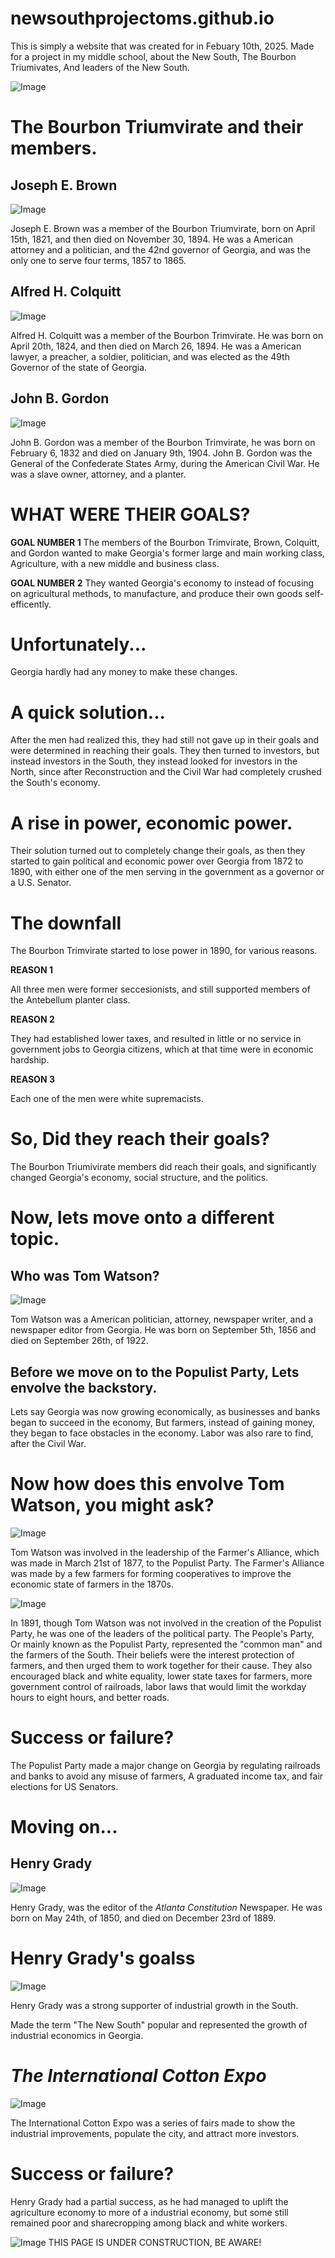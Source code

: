 # newsouthprojectoms.github.io
This is simply a website that was created for in Febuary 10th, 2025. Made for a project in my middle school, about the New South, The Bourbon Triumivates, And leaders of the New South.

![Image](https://github.com/user-attachments/assets/f5b9810e-3c7b-46cd-b7b9-7c2f25b1e3f8)

# The Bourbon Triumvirate and their members.

## Joseph E. Brown

![Image](https://github.com/user-attachments/assets/29ef7275-f582-401d-ad55-9f3bda258957)

Joseph E. Brown was a member of the Bourbon Triumvirate, born on April 15th, 1821, and then died on November 30, 1894. He was a American attorney and a politician, and the 42nd governor of Georgia, and was the only one to serve four terms, 1857 to 1865.

## Alfred H. Colquitt

![Image](https://github.com/user-attachments/assets/e6e56b6e-dcf2-454a-bb7f-919698e1da25)

Alfred H. Colquitt was a member of the Bourbon Trimvirate. He was born on April 20th, 1824, and then died on March 26, 1894. He was a American lawyer, a preacher, a soldier, politician, and was elected as the 49th Governor of the state of Georgia.


## John B. Gordon

![Image](https://github.com/user-attachments/assets/0a881b7e-3d04-4927-a16d-bd3d650ea30b)

John B. Gordon was a member of the Bourbon Trimvirate, he was born on February 6, 1832 and died on January 9th, 1904. John B. Gordon was the General of the Confederate States Army, during the American Civil War. He was a slave owner, attorney, and a planter.


# WHAT WERE THEIR GOALS?


**GOAL NUMBER 1** 
The members of the Bourbon Trimvirate, Brown, Colquitt, and Gordon wanted to make Georgia's former large and main working class, Agriculture, with a new middle and business class.

**GOAL NUMBER 2**
They wanted Georgia's economy to instead of focusing on agricultural methods, to manufacture, and produce their own goods self-efficently.

# Unfortunately...

Georgia hardly had any money to make these changes.


# A quick solution...

After the men had realized this, they had still not gave up in their goals and were determined in reaching their goals. They then turned to investors, but instead investors in the South, they instead looked for investors in the North, since after Reconstruction and the Civil War had completely crushed the South's economy.

# A rise in power, economic power.

Their solution turned out to completely change their goals, as then they started to gain political and economic power over Georgia from 1872 to 1890, with either one of the men serving in the government as a governor or a U.S. Senator.

# The downfall

The Bourbon Trimvirate started to lose power in 1890, for various reasons. 

**REASON 1**

All three men were former seccesionists, and still supported members of the Antebellum planter class.

**REASON 2**

They had established lower taxes, and resulted in little or no service in government jobs to Georgia citizens, which at that time were in economic hardship.

**REASON 3**

Each one of the men were white supremacists.

# So, Did they reach their goals?

The Bourbon Triumivirate members did reach their goals, and significantly changed Georgia's economy, social structure, and the politics.

# Now, lets move onto a different topic.

## Who was Tom Watson?

![Image](https://github.com/user-attachments/assets/6afd436f-d0b1-4e60-874b-bec34f33b660)

Tom Watson was a American politician, attorney, newspaper writer, and a newspaper editor from Georgia. He was born on September 5th, 1856 and died on September 26th, of 1922.

## Before we move on to the Populist Party, Lets envolve the backstory.

Lets say Georgia was now growing economically, as businesses and banks began to succeed in the economy, But farmers, instead of gaining money, they began to face obstacles in the economy. Labor was also rare to find, after the Civil War.

# Now how does this envolve Tom Watson, you might ask?

![Image](https://github.com/user-attachments/assets/e79f9820-6e12-4230-a0d6-9798750089c0)

Tom Watson was involved in the leadership of the Farmer's Alliance, which was made in March 21st of 1877, to the Populist Party. The Farmer's Alliance was made by a few farmers for forming cooperatives to improve the economic state of farmers in the 1870s.

![Image](https://github.com/user-attachments/assets/a1516a86-5e0c-49a1-86e7-47ecebf7d4a6)

In 1891, though Tom Watson was not involved in the creation of the Populist Party, he was one of the leaders of the political party. The People's Party, Or mainly known as the Populist Party, represented the "common man" and the farmers of the South. Their beliefs were the interest protection of farmers, and then urged them to work together for their cause. They also encouraged black and white equality, lower state taxes for farmers, more government control of railroads, labor laws that would limit the workday hours to eight hours, and better roads.


# Success or failure?

The Populist Party made a major change on Georgia by regulating railroads and banks to avoid any misuse of farmers, A graduated income tax, and fair elections for US Senators.

# Moving on...

## Henry Grady

![Image](https://github.com/user-attachments/assets/cedd78c0-522d-493c-8a38-12ab5c3351f6)

Henry Grady, was the editor of the _Atlanta Constitution_ Newspaper. He was born on May 24th, of 1850, and died on December 23rd of 1889.

# Henry Grady's goalss

![Image](https://github.com/user-attachments/assets/8984bb80-b2db-4265-8b02-84784b06c7cd)

Henry Grady was a strong supporter of industrial growth in the South.

Made the term "The New South" popular and represented the growth of industrial economics in Georgia.

# _The International Cotton Expo_

![Image](https://github.com/user-attachments/assets/557077dc-adc1-4a7e-ab3d-ba7bfb4cd15a)

The International Cotton Expo was a series of fairs made to show the industrial improvements, populate the city, and attract more investors.

# Success or failure?

Henry Grady had a partial success, as he had managed to uplift the agriculture economy to more of a industrial economy, but some still remained poor and sharecropping among black and white workers.

![Image](https://github.com/user-attachments/assets/64cc12fe-2c43-4231-910d-459081901b8b)
THIS PAGE IS UNDER CONSTRUCTION, BE AWARE! 

